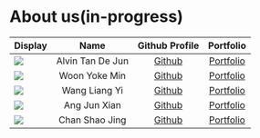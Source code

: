 # About us(in-progress)

Display | Name | Github Profile | Portfolio 
--------|:----:|:--------------:|:---------:
![](https://via.placeholder.com/100.png?text=Photo) | Alvin Tan De Jun | [Github](https://github.com/trolommonm) | [Portfolio](team/alvin.md)
![](https://via.placeholder.com/100.png?text=Photo) | Woon Yoke Min | [Github](https://github.com/yokemin) | [Portfolio](team/yokemin.md)
![](https://via.placeholder.com/100.png?text=Photo) | Wang Liang Yi | [Github](https://github.com/wly99) | [Portfolio](team/wly99.md)
![](https://via.placeholder.com/100.png?text=Photo) | Ang Jun Xian | [Github](https://github.com/JunxianAng) | [Portfolio](team/junxian.md)
![](https://via.placeholder.com/100.png?text=Photo) | Chan Shao Jing | [Github](https://github.com/shaojingle) | [Portfolio](team/shaojing.md)
